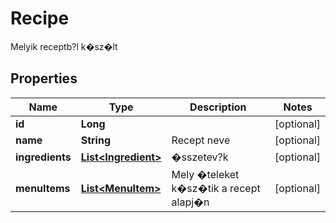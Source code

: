 

# Recipe

Melyik receptb?l k�sz�lt

## Properties

| Name | Type | Description | Notes |
|------------ | ------------- | ------------- | -------------|
|**id** | **Long** |  |  [optional] |
|**name** | **String** | Recept neve |  [optional] |
|**ingredients** | [**List&lt;Ingredient&gt;**](Ingredient.md) | �sszetev?k |  [optional] |
|**menuItems** | [**List&lt;MenuItem&gt;**](MenuItem.md) | Mely �teleket k�sz�tik a recept alapj�n |  [optional] |



